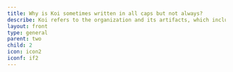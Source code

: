 ```yaml
---
title: Why is Koi sometimes written in all caps but not always?
describe: Koi refers to the organization and its artifacts, which includes topics like the Koi Protocol, the Koi Network, and Koi Tasks. KOI refers to the token that Koi uses to run the network. When you earn rewards, you earn KOI tokens from running a Koi node.
layout: front
type: general
parent: two
child: 2
icon: icon2
iconf: if2
---
```

